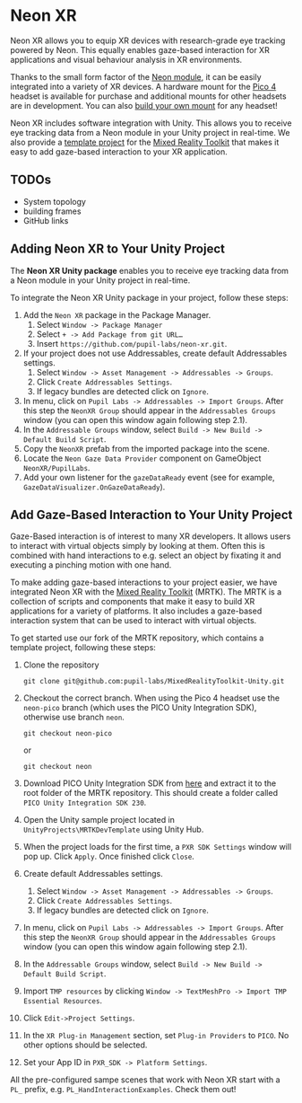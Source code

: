 # Neon XR

Neon XR allows you to equip XR devices with research-grade eye tracking powered by Neon. This equally enables gaze-based interaction for XR applications and visual behaviour analysis in XR environments.

Thanks to the small form factor of the [Neon module](TODO), it can be easily integrated into a variety of XR devices. A hardware mount for the [Pico 4](TODO) headset is available for purchase and additional mounts for other headsets are in development. You can also [build your own mount](TODO) for any headset!

Neon XR includes software integration with Unity. This allows you to receive eye tracking data from a Neon module in your Unity project in real-time. We also provide a [template project](TODO) for the [Mixed Reality Toolkit](https://learn.microsoft.com/en-us/windows/mixed-reality/mrtk-unity/mrtk3-overview/) that makes it easy to add gaze-based interaction to your XR application.

## TODOs
- System topology
- building frames
- GitHub links

## Adding Neon XR to Your Unity Project
The **Neon XR Unity package** enables you to receive eye tracking data from a Neon module in your Unity project in real-time. 

To integrate the Neon XR Unity package in your project, follow these steps:

1. Add the `Neon XR` package in the Package Manager.
    1. Select `Window -> Package Manager`
    2. Select `+ -> Add Package from git URL…`
    3. Insert `https://github.com/pupil-labs/neon-xr.git`.
1. If your project does not use Addressables, create default Addressables settings.
    1. Select `Window -> Asset Management -> Addressables -> Groups`.
    2. Click `Create Addressables Settings`.
    3. If legacy bundles are detected click on `Ignore`.
1. In menu, click on `Pupil Labs -> Addressables -> Import Groups`. After this step the `NeonXR Group` should appear in the `Addressables Groups` window (you can open this window again following step 2.1).
1. In the `Addressable Groups` window, select `Build -> New Build -> Default Build Script`.
1. Copy the `NeonXR` prefab from the imported package into the scene.
1. Locate the `Neon Gaze Data Provider` component on GameObject `NeonXR/PupilLabs`.
1. Add your own listener for the `gazeDataReady` event (see for example, `GazeDataVisualizer.OnGazeDataReady`).


## Add Gaze-Based Interaction to Your Unity Project
Gaze-Based interaction is of interest to many XR developers. It allows users to interact with virtual objects simply by looking at them. Often this is combined with hand interactions to e.g. select an object by fixating it and executing a pinching motion with one hand. 

To make adding gaze-based interactions to your project easier, we have integrated Neon XR with the [Mixed Reality Toolkit](https://learn.microsoft.com/en-us/windows/mixed-reality/mrtk-unity/mrtk3-overview/) (MRTK). The MRTK is a collection of scripts and components that make it easy to build XR applications for a variety of platforms. It also includes a gaze-based interaction system that can be used to interact with virtual objects.

To get started use our fork of the MRTK repository, which contains a template project, following these steps:
1. Clone the repository
    ```
    git clone git@github.com:pupil-labs/MixedRealityToolkit-Unity.git
    ```
1. Checkout the correct branch. When using the Pico 4 headset use the `neon-pico` branch (which uses the PICO Unity Integration SDK), otherwise use branch `neon`.
    ```
    git checkout neon-pico
    ```
    or

    ```
    git checkout neon
    ```
1. Download PICO Unity Integration SDK from [here](https://developer-global.pico-interactive.com/resources/) and extract it to the root folder of the MRTK repository. This should create a folder called `PICO Unity Integration SDK 230`.
1. Open the Unity sample project located in `UnityProjects\MRTKDevTemplate` using Unity Hub.
1. When the project loads for the first time, a `PXR SDK Settings` window will pop up. Click `Apply`. Once finished click `Close`.
1. Create default Addressables settings.
    1. Select `Window -> Asset Management -> Addressables -> Groups`.
    2. Click `Create Addressables Settings`.
    3. If legacy bundles are detected click on `Ignore`.
1. In menu, click on `Pupil Labs -> Addressables -> Import Groups`. After this step the `NeonXR Group` should appear in the `Addressables Groups` window (you can open this window again following step 2.1).
1. In the `Addressable Groups` window, select `Build -> New Build -> Default Build Script`.
1. Import `TMP resources` by clicking `Window -> TextMeshPro -> Import TMP Essential Resources`.
1. Click `Edit->Project Settings`.
1. In the `XR Plug-in Management` section, set `Plug-in Providers` to `PICO`. No other options should be selected.
1. Set your App ID in `PXR_SDK -> Platform Settings`.

All the pre-configured sampe scenes that work with Neon XR start with a `PL_` prefix, e.g. `PL_HandInteractionExamples`. Check them out!
